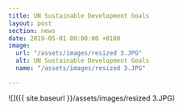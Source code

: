 ```yaml
---
title: UN Sustainable Development Goals
layout: post
section: news
date: 2019-05-01 00:00:00 +0100
image:
  url: "/assets/images/resized 3.JPG"
  alt: UN Sustainable Development Goals
  name: "/assets/images/resized 3.JPG"

---
```

![]({{ site.baseurl }}/assets/images/resized 3.JPG)